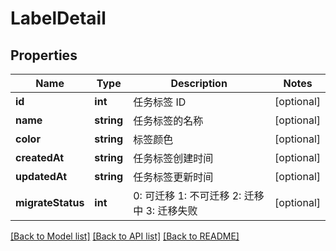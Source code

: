 # LabelDetail

## Properties
Name | Type | Description | Notes
------------ | ------------- | ------------- | -------------
**id** | **int** | 任务标签 ID | [optional] 
**name** | **string** | 任务标签的名称 | [optional] 
**color** | **string** | 标签颜色 | [optional] 
**createdAt** | **string** | 任务标签创建时间 | [optional] 
**updatedAt** | **string** | 任务标签更新时间 | [optional] 
**migrateStatus** | **int** | 0: 可迁移 1: 不可迁移 2: 迁移中 3: 迁移失败 | [optional] 

[[Back to Model list]](../../README.md#documentation-for-models) [[Back to API list]](../../README.md#documentation-for-api-endpoints) [[Back to README]](../../README.md)


